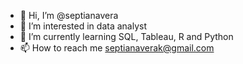 - 👋 Hi, I’m @septianavera
- 👀 I’m interested in data analyst
- 🌱 I’m currently learning SQL, Tableau, R and Python
- 📫 How to reach me septianaverak@gmail.com

<!---
septianavera/septianavera is a ✨ special ✨ repository because its `README.md` (this file) appears on your GitHub profile.
You can click the Preview link to take a look at your changes.
--->
